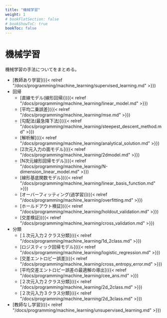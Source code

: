 ```yaml
---
title: "機械学習"
weight: 1
# bookFlatSection: false
# bookShowToC: true
bookToc: false
---
```


# 機械学習

機械学習の手法についてをまとめる。

- [教師あり学習]({{< relref "/docs/programming/machine_learning/supervised_learning.md" >}})
 - 回帰
     - [直線モデル(線形回帰)]({{< relref "/docs/programming/machine_learning/linear_model.md" >}})
     - [平均二乗誤差]({{< relref "/docs/programming/machine_learning/mse.md" >}})
     - [勾配法(最急降下法)]({{< relref "/docs/programming/machine_learning/steepest_descent_method.md" >}})
     - [解析解]({{< relref "/docs/programming/machine_learning/analytical_solution.md" >}})
     - [2次元入力の面モデル]({{< relref "/docs/programming/machine_learning/2dmodel.md" >}})
     - [N次元線形回帰モデル]({{< relref "/docs/programming/machine_learning/N-dimension_linear_model.md" >}})
     - [線形基底関数モデル]({{< relref "/docs/programming/machine_learning/linear_basis_function.md" >}})
     - [オーバーフィッティング(過学習)]({{< relref "/docs/programming/machine_learning/overfitting.md" >}})
     - [ホールドアウト検証]({{< relref "/docs/programming/machine_learning/holdout_validation.md" >}})
     - [交差検証]({{< relref "/docs/programming/machine_learning/cross_validation.md" >}})
 - 分類
     - [１次元入力２クラス分類]({{< relref "/docs/programming/machine_learning/1d_2class.md" >}})
     - [ロジスティック回帰モデル]({{< relref "/docs/programming/machine_learning/logistic_regression.md" >}})
     - [交差エントロピー誤差]({{< relref "/docs/programming/machine_learning/cross_entropy_error.md" >}})
     - [平均交差エントロピー誤差の最適解の導出]({{< relref "/docs/programming/machine_learning/cee_ans.md" >}})
     - [２次元入力２クラス分類]({{< relref "/docs/programming/machine_learning/2d_2class.md" >}})
     - [２次元入力３クラス分類]({{< relref "/docs/programming/machine_learning/2d_3class.md" >}})
- [教師なし学習]({{< relref "/docs/programming/machine_learning/unsupervised_learning.md" >}})
